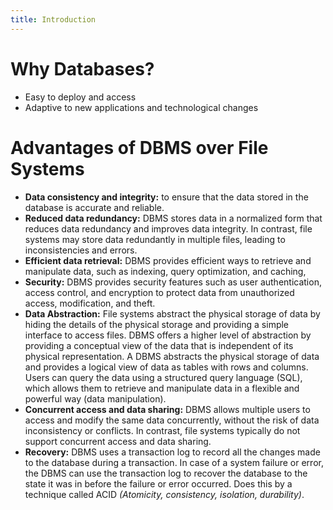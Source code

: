 ```yaml
---
title: Introduction
---
```

# Why Databases?

- Easy to deploy and access
- Adaptive to new applications and technological changes

# Advantages of DBMS over File Systems

- **Data consistency and integrity:** to ensure that the data stored in the database is accurate and reliable.  
- **Reduced data redundancy:** DBMS stores data in a normalized form that reduces data redundancy and improves data integrity. In contrast, file systems may store data redundantly in multiple files, leading to inconsistencies and errors.
- **Efficient data retrieval:** DBMS provides efficient ways to retrieve and manipulate data, such as indexing, query optimization, and caching,
- **Security:** DBMS provides security features such as user authentication, access control, and encryption to protect data from unauthorized access, modification, and theft.
- **Data Abstraction:** File systems abstract the physical storage of data by hiding the details of the physical storage and providing a simple interface to access files. DBMS offers a higher level of abstraction by providing a conceptual view of the data that is independent of its physical representation. A DBMS abstracts the physical storage of data and provides a logical view of data as tables with rows and columns. Users can query the data using a structured query language (SQL), which allows them to retrieve and manipulate data in a flexible and powerful way (data manipulation).
- **Concurrent access and data sharing:** DBMS allows multiple users to access and modify the same data concurrently, without the risk of data inconsistency or conflicts. In contrast, file systems typically do not support concurrent access and data sharing.
- **Recovery:** DBMS uses a transaction log to record all the changes made to the database during a transaction. In case of a system failure or error, the DBMS can use the transaction log to recover the database to the state it was in before the failure or error occurred. Does this by a technique called ACID *(Atomicity, consistency, isolation, durability)*.